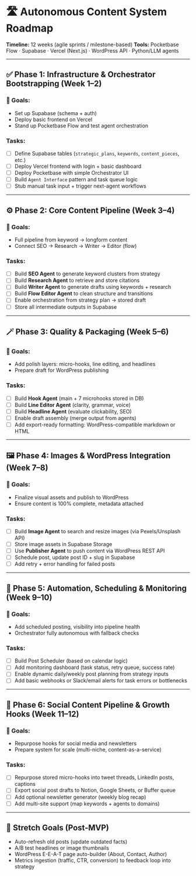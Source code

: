 # 🛣️ Autonomous Content System Roadmap

**Timeline:** 12 weeks (agile sprints / milestone-based)
**Tools:** Pocketbase Flow · Supabase · Vercel (Next.js) · WordPress API · Python/LLM agents

---

## ✅ Phase 1: Infrastructure & Orchestrator Bootstrapping (Week 1–2)

### 🎯 Goals:

* Set up Supabase (schema + auth)
* Deploy basic frontend on Vercel
* Stand up Pocketbase Flow and test agent orchestration

### Tasks:

* [ ] Define Supabase tables (`strategic_plans`, `keywords`, `content_pieces`, etc.)
* [ ] Deploy Vercel frontend with login + basic dashboard
* [ ] Deploy Pocketbase with simple Orchestrator UI
* [ ] Build `Agent Interface` pattern and task queue logic
* [ ] Stub manual task input + trigger next-agent workflows

---

## ⚙️ Phase 2: Core Content Pipeline (Week 3–4)

### 🎯 Goals:

* Full pipeline from keyword → longform content
* Connect SEO → Research → Writer → Editor (flow)

### Tasks:

* [ ] Build **SEO Agent** to generate keyword clusters from strategy
* [ ] Build **Research Agent** to retrieve and store citations
* [ ] Build **Writer Agent** to generate drafts using keywords + research
* [ ] Build **Flow Editor Agent** to clean structure and transitions
* [ ] Enable orchestration from strategy plan → stored draft
* [ ] Store all intermediate outputs in Supabase

---

## 🪄 Phase 3: Quality & Packaging (Week 5–6)

### 🎯 Goals:

* Add polish layers: micro-hooks, line editing, and headlines
* Prepare draft for WordPress publishing

### Tasks:

* [ ] Build **Hook Agent** (main + 7 microhooks stored in DB)
* [ ] Build **Line Editor Agent** (clarity, grammar, voice)
* [ ] Build **Headline Agent** (evaluate clickability, SEO)
* [ ] Enable draft assembly (merge output from agents)
* [ ] Add export-ready formatting: WordPress-compatible markdown or HTML

---

## 🖼️ Phase 4: Images & WordPress Integration (Week 7–8)

### 🎯 Goals:

* Finalize visual assets and publish to WordPress
* Ensure content is 100% complete, metadata attached

### Tasks:

* [ ] Build **Image Agent** to search and resize images (via Pexels/Unsplash API)
* [ ] Store image assets in Supabase Storage
* [ ] Use **Publisher Agent** to push content via WordPress REST API
* [ ] Schedule post, update post ID + slug in Supabase
* [ ] Add retry + error handling for failed posts

---

## 📆 Phase 5: Automation, Scheduling & Monitoring (Week 9–10)

### 🎯 Goals:

* Add scheduled posting, visibility into pipeline health
* Orchestrator fully autonomous with fallback checks

### Tasks:

* [ ] Build Post Scheduler (based on calendar logic)
* [ ] Add monitoring dashboard (task status, retry queue, success rate)
* [ ] Enable dynamic daily/weekly post planning from strategy inputs
* [ ] Add basic webhooks or Slack/email alerts for task errors or bottlenecks

---

## 📢 Phase 6: Social Content Pipeline & Growth Hooks (Week 11–12)

### 🎯 Goals:

* Repurpose hooks for social media and newsletters
* Prepare system for scale (multi-niche, content-as-a-service)

### Tasks:

* [ ] Repurpose stored micro-hooks into tweet threads, LinkedIn posts, captions
* [ ] Export social post drafts to Notion, Google Sheets, or Buffer queue
* [ ] Add optional newsletter generator (weekly blog recap)
* [ ] Add multi-site support (map keywords + agents to domains)

---

## 🚀 Stretch Goals (Post-MVP)

* Auto-refresh old posts (update outdated facts)
* A/B test headlines or image thumbnails
* WordPress E-E-A-T page auto-builder (About, Contact, Author)
* Metrics ingestion (traffic, CTR, conversion) to feedback loop into strategy

